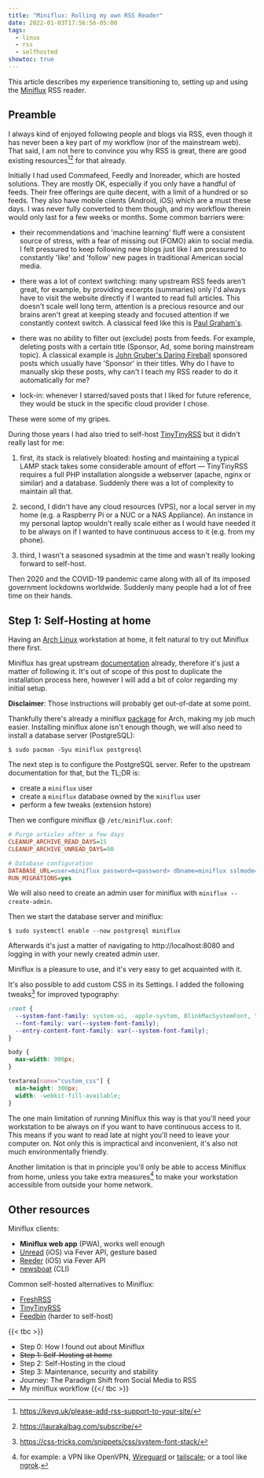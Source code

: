 ```yaml
---
title: "Miniflux: Rolling my own RSS Reader"
date: 2022-01-03T17:56:56-05:00
tags:
  - linux
  - rss
  - selfhosted
showtoc: true
---
```


This article describes my experience transitioning to, setting up and using the [Miniflux](https://miniflux.app/) RSS reader.

<!--more-->

## Preamble

I always kind of enjoyed following people and blogs via RSS, even though it has never been a key part of my workflow (nor of the mainstream web). That said, I am not here to convince you why RSS is great, there are good existing resources[^kevq][^laura] for that already.

Initially I had used Commafeed, Feedly and Inoreader, which are hosted solutions. They are mostly OK, especially if you only have a handful of feeds. Their free offerings are quite decent, with a limit of a hundred or so feeds. They also have mobile clients (Android, iOS) which are a must these days. I was never fully converted to them though, and my workflow therein would only last for a few weeks or months. Some common barriers were:

- their recommendations and 'machine learning' fluff were a consistent source of stress, with a fear of missing out (FOMO) akin to social media. I felt pressured to keep following new blogs just like I am pressured to constantly 'like' and 'follow' new pages in traditional American social media.

- there was a lot of context switching: many upstream RSS feeds aren't great, for example, by providing excerpts (summaries) only I'd always have to visit the website directly if I wanted to read full articles. This doesn't scale well long term, attention is a precious resource and our brains aren't great at keeping steady and focused attention if we constantly context switch. A classical feed like this is [Paul Graham's](http://www.aaronsw.com/2002/feeds/pgessays.rss).

- there was no ability to filter out (exclude) posts from feeds. For example, deleting posts with a certain title (Sponsor, Ad, some boring mainstream topic). A classical example is [John Gruber's Daring Fireball](https://daringfireball.net/) sponsored posts which usually have 'Sponsor' in their titles. Why do I have to manually skip these posts, why can't I teach my RSS reader to do it automatically for me?

- lock-in: whenever I starred/saved posts that I liked for future reference, they would be stuck in the specific cloud provider I chose.

These were some of my gripes.

During those years I had also tried to self-host [TinyTinyRSS][tinytinyrss] but it didn't really last for me:

1. first, its stack is relatively bloated: hosting and maintaining a typical LAMP stack takes some considerable amount of effort — TinyTinyRSS requires a full PHP installation alongside a webserver (apache, nginx or similar) and a database. Suddenly there was a lot of complexity to maintain all that.

2. second, I didn't have any cloud resources (VPS), nor a local server in my home (e.g. a Raspberry Pi or a NUC or a NAS Appliance). An instance in my personal laptop wouldn't really scale either as I would have needed it to be always on if I wanted to have continuous access to it (e.g. from my phone).

3. third, I wasn't a seasoned sysadmin at the time and wasn't really looking forward to self-host.

Then 2020 and the COVID-19 pandemic came along with all of its imposed
government lockdowns worldwide. Suddenly many people had a lot of free time on
their hands.

## Step 1: Self-Hosting at home

Having an [Arch Linux](https://archlinux.org/) workstation at home, it felt natural to try out Miniflux there first.

Miniflux has great upstream [documentation](https://miniflux.app/docs/installation.html#debian) already, therefore it's just a matter of following it. It's out of scope of this post to duplicate the installation process here, however I will add a bit of color regarding my initial setup.

**Disclaimer**: Those instructions will probably get out-of-date at some point.

Thankfully there's already a miniflux [package](https://archlinux.org/packages/community/x86_64/miniflux/) for Arch, making my job much easier. Installing miniflux alone isn't enough though, we will also need to install a database server (PostgreSQL):

```shell
$ sudo pacman -Syu miniflux postgresql
```

The next step is to configure the PostgreSQL server. Refer to the upstream documentation for that, but the TL;DR is:

- create a `miniflux` user
- create a `miniflux` database owned by the `miniflux` user
- perform a few tweaks (extension hstore)

Then we configure miniflux @ `/etc/miniflux.conf`:

```ini
# Purge articles after a few days
CLEANUP_ARCHIVE_READ_DAYS=15
CLEANUP_ARCHIVE_UNREAD_DAYS=90

# Database configuration
DATABASE_URL=user=miniflux password=<password> dbname=miniflux sslmode=disable
RUN_MIGRATIONS=yes
```

We will also need to create an admin user for miniflux with `miniflux --create-admin`.

Then we start the database server and miniflux:

```shell
$ sudo systemctl enable --now postgresql miniflux
```

Afterwards it's just a matter of navigating to http://localhost:8080 and logging in with your newly created admin user.

Miniflux is a pleasure to use, and it's very easy to get acquainted with it.

It's also possible to add custom CSS in its Settings. I added the following tweaks[^system-font-stack] for improved typography:

```css
:root {
  --system-font-family: system-ui, -apple-system, BlinkMacSystemFont, "Segoe UI", Roboto, Helvetica, Arial, "Noto Sans", sans-serif, "Apple Color Emoji", "Segoe UI Emoji", "Segoe UI Symbol", "Noto Color Emoji";
  --font-family: var(--system-font-family);
  --entry-content-font-family: var(--system-font-family);
}

body {
  max-width: 900px;
}

textarea[name="custom_css"] {
  min-height: 300px;
  width: -webkit-fill-available;
}
```

The one main limitation of running Miniflux this way is that you'll need your workstation to be always on if you want to have continuous access to it. This means if you want to read late at night you'll need to leave your computer on. Not only this is impractical and inconvenient, it's also not much environmentally friendly.

Another limitation is that in principle you'll only be able to access Miniflux from home, unless you take extra measures[^extra-measures] to make your workstation accessible from outside your home network.

## Other resources

Miniflux clients:

- **Miniflux web app** (PWA), works well enough
- [Unread](https://apps.apple.com/us/app/unread-an-rss-reader/id1363637349) (iOS) via Fever API, gesture based
- [Reeder](https://reederapp.com/) (iOS) via Fever API
- [newsboat](https://newsboat.org/releases/2.21/docs/newsboat.html#_miniflux) (CLI)

Common self-hosted alternatives to Miniflux:

- [FreshRSS][freshrss]
- [TinyTinyRSS][tinytinyrss]
- [Feedbin][feedbin] (harder to self-host)

{{< tbc >}}
- Step 0: How I found out about Miniflux
- ~~Step 1: Self-Hosting at home~~
- Step 2: Self-Hosting in the cloud
- Step 3: Maintenance, security and stability
- Journey: The Paradigm Shift from Social Media to RSS
- My miniflux workflow
{{</ tbc >}}


[feedbin]: https://feedbin.com/
[freshrss]: https://freshrss.org/
[tinytinyrss]: https://tt-rss.org/


[^kevq]: https://kevq.uk/please-add-rss-support-to-your-site/
[^laura]: https://laurakalbag.com/subscribe/
[^system-font-stack]: https://css-tricks.com/snippets/css/system-font-stack/
[^extra-measures]: for example: a VPN like OpenVPN, [Wireguard](https://www.wireguard.com/) or [tailscale](https://tailscale.com/); or a tool like [ngrok](https://ngrok.com/).
